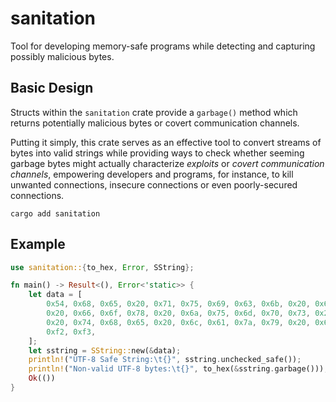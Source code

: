 # sanitation

Tool for developing memory-safe programs while detecting and capturing possibly malicious bytes.

## Basic Design


Structs within the `sanitation` crate provide a `garbage()` method
which returns potentially malicious bytes or covert communication
channels.

Putting it simply, this crate serves as an effective tool to convert
streams of bytes into valid strings while providing ways to check
whether seeming garbage bytes might actually characterize *exploits* or
*covert communication channels*, empowering developers and programs, for
instance, to kill unwanted connections, insecure connections or even
poorly-secured connections.


```shell
cargo add sanitation
```

## Example

```rust
use sanitation::{to_hex, Error, SString};

fn main() -> Result<(), Error<'static>> {
    let data = [
        0x54, 0x68, 0x65, 0x20, 0x71, 0x75, 0x69, 0x63, 0x6b, 0x20, 0x62, 0x72, 0x6f, 0x77, 0x6e,
        0x20, 0x66, 0x6f, 0x78, 0x20, 0x6a, 0x75, 0x6d, 0x70, 0x73, 0x20, 0x6f, 0x76, 0x65, 0x72,
        0x20, 0x74, 0x68, 0x65, 0x20, 0x6c, 0x61, 0x7a, 0x79, 0x20, 0x64, 0x6f, 0x67, 0xf4, 0xf1,
        0xf2, 0xf3,
    ];
    let sstring = SString::new(&data);
    println!("UTF-8 Safe String:\t{}", sstring.unchecked_safe());
    println!("Non-valid UTF-8 bytes:\t{}", to_hex(&sstring.garbage()));
    Ok(())
}
```
